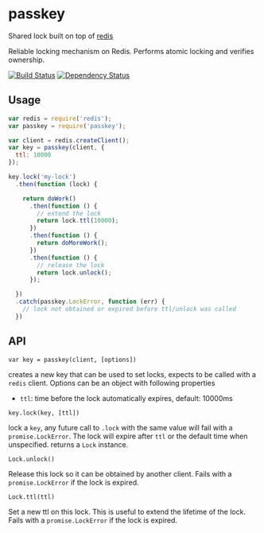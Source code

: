 # passkey

[travis-url]: http://travis-ci.org/Janpot/passkey
[travis-image]: http://img.shields.io/travis/Janpot/passkey.svg?style=flat

[depstat-url]: https://david-dm.org/Janpot/passkey
[depstat-image]: http://img.shields.io/david/Janpot/passkey.svg?style=flat

Shared lock built on top of [redis](https://www.npmjs.com/package/redis)

Reliable locking mechanism on Redis. Performs atomic locking and verifies ownership.

[![Build Status][travis-image]][travis-url] [![Dependency Status][depstat-image]][depstat-url]

## Usage

```js
var redis = require('redis');
var passkey = require('passkey');

var client = redis.createClient();
var key = passkey(client, {
  ttl: 10000
});

key.lock('my-lock')
  .then(function (lock) {

    return doWork()
      .then(function () {
        // extend the lock
        return lock.ttl(10000);
      })
      .then(function () {
        return doMoreWork();
      })
      .then(function () {
        // release the lock
        return lock.unlock();
      });

  })
  .catch(passkey.LockError, function (err) {
    // lock not obtained or expired before ttl/unlock was called
  })
```

## API

`var key = passkey(client, [options])`

creates a new key that can be used to set locks, expects to be called with a `redis` client.
Options can be an object with following properties

 * `ttl`: time before the lock automatically expires, default: 10000ms


`key.lock(key, [ttl])`

lock a `key`, any future call to `.lock` with the same value will fail with a `promise.LockError`.
The lock will expire after `ttl` or the default time when unspecified.
returns a `Lock` instance.

`Lock.unlock()`

Release this lock so it can be obtained by another client. Fails with a `promise.LockError` if the lock is expired.

`Lock.ttl(ttl)`

Set a new ttl on this lock. This is useful to extend the lifetime of the lock. Fails with a `promise.LockError` if the lock is expired.


